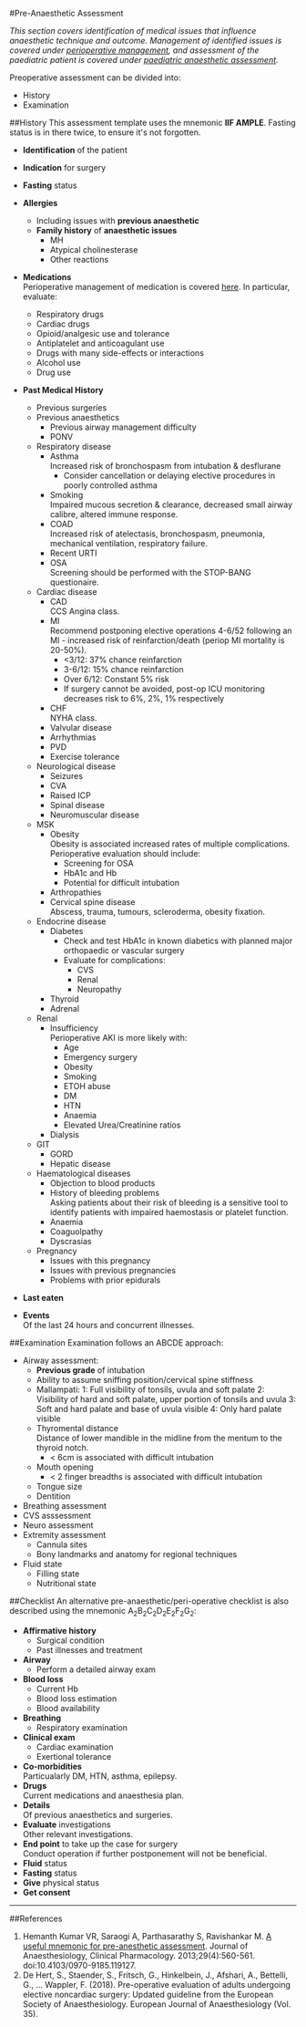 #Pre-Anaesthetic Assessment

*This section covers identification of medical issues that influence anaesthetic technique and outcome. Management of identified issues is covered under [perioperative management](/anaesthesia/periop/periop-management.md), and assessment of the paediatric patient is covered under [paediatric anaesthetic assessment](/assessment/anaesthetic/paeds.md).*

Preoperative assessment can be divided into:
* History
* Examination

##History
This assessment template uses the mnemonic **IIF AMPLE**. Fasting status is in there twice, to ensure it's not forgotten.

* **Identification** of the patient
* **Indication** for surgery
* **Fasting** status


* **Allergies**  
	* Including issues with **previous anaesthetic**
	* **Family history** of **anaesthetic issues**
		* MH
		* Atypical cholinesterase
		* Other reactions
* **Medications**  
Perioperative management of medication is covered [here](/anaesthesia/considerations/periop-med.md). In particular, evaluate:
	* Respiratory drugs
	* Cardiac drugs
	* Opioid/analgesic use and tolerance
	* Antiplatelet and anticoagulant use
	* Drugs with many side-effects or interactions
	* Alcohol use
	* Drug use
* **Past Medical History**
	* Previous surgeries
	* Previous anaesthetics
		* Previous airway management difficulty
		* PONV
	* Respiratory disease
		* Asthma  
		Increased risk of bronchospasm from intubation & desflurane
			* Consider cancellation or delaying elective procedures in poorly controlled asthma
		* Smoking  
		Impaired mucous secretion & clearance, decreased small airway calibre, altered immune response.
		* COAD  
		Increased risk of atelectasis, bronchospasm, pneumonia, mechanical ventilation, respiratory failure.
		* Recent URTI
		* OSA  
		Screening should be performed with the STOP-BANG questionaire. 
	* Cardiac disease
		* CAD  
		CCS Angina class.
		* MI  
		 Recommend postponing elective operations 4-6/52 following an MI - increased risk of reinfarction/death (periop MI mortality is 20-50%).
		 	* <3/12: 37% chance reinfarction
		 	* 3-6/12: 15% chance reinfarction
		 	* Over 6/12: Constant 5% risk
		 	* If surgery cannot be avoided, post-op ICU monitoring decreases risk to 6%, 2%, 1% respectively
		* CHF  
		NYHA class.
		* Valvular disease
		* Arrhythmias
		* PVD
		* Exercise tolerance
	* Neurological disease
		* Seizures
		* CVA
		* Raised ICP
		* Spinal disease
		* Neuromuscular disease
	* MSK
		* Obesity  
		Obesity is associated increased rates of multiple complications. Perioperative evaluation should include:
			* Screening for OSA
			* HbA1c and Hb
			* Potential for difficult intubation
		* Arthropathies
		* Cervical spine disease  
		Abscess, trauma, tumours, scleroderma, obesity fixation.
	* Endocrine disease
		* Diabetes  
			* Check and test HbA1c in known diabetics with planned major orthopaedic or vascular surgery
			* Evaluate for complications:
				* CVS
				* Renal
				* Neuropathy
		* Thyroid
		* Adrenal
	* Renal
		* Insufficiency  
		Perioperative AKI is more likely with:
			* Age
			* Emergency surgery
			* Obesity
			* Smoking
			* ETOH abuse
			* DM
			* HTN
			* Anaemia
			* Elevated Urea/Creatinine ratios
		* Dialysis
	* GIT
		* GORD
		* Hepatic disease
	* Haematological diseases
		* Objection to blood products
		* History of bleeding problems  
		Asking patients about their risk of bleeding is a sensitive tool to identify patients with impaired haemostasis or platelet function.
		* Anaemia
		* Coaguolpathy
		* Dyscrasias
	* Pregnancy
		* Issues with this pregnancy
		* Issues with previous pregnancies
		* Problems with prior epidurals
* **Last eaten**
* **Events**  
Of the last 24 hours and concurrent illnesses.

##Examination
Examination follows an ABCDE approach:
* Airway assessment:
	* **Previous grade** of intubation
	* Ability to assume sniffing position/cervical spine stiffness
	* Mallampati:
		1: Full visibility of tonsils, uvula and soft palate
		2: Visibility of hard and soft palate, upper portion of tonsils and uvula
		3: Soft and hard palate and base of uvula visible
		4: Only hard palate visible
	* Thyromental distance  
	Distance of lower mandible in the midline from the mentum to the thyroid notch.
		* < 6cm is associated with difficult intubation
	* Mouth opening
		* < 2 finger breadths is associated with difficult intubation
	* Tongue size
	* Dentition
* Breathing assessment
* CVS asssessment
* Neuro assessment
* Extremity assessment
	* Cannula sites
	* Bony landmarks and anatomy for regional techniques
* Fluid state
	* Filling state
	* Nutritional state

##Checklist
An alternative pre-anaesthetic/peri-operative checklist is also described using the mnemonic A<sub>2</sub>B<sub>2</sub>C<sub>2</sub>D<sub>2</sub>E<sub>2</sub>F<sub>2</sub>G<sub>2</sub>:
* **Affirmative history**
	* Surgical condition
	* Past illnesses and treatment
* **Airway**
	* Perform a detailed airway exam
* **Blood loss**
	* Current Hb
	* Blood loss estimation
	* Blood availability
* **Breathing**
	* Respiratory examination
* **Clinical exam**  
	* Cardiac examination
	* Exertional tolerance
* **Co-morbidities**  
Particualarly DM, HTN, asthma, epilepsy.
* **Drugs**  
Current medications and anaesthesia plan.
* **Details**  
Of previous anaesthetics and surgeries.
* **Evaluate** investigations  
Other relevant investigations.
* **End point** to take up the case for surgery  
Conduct operation if further postponement will not be beneficial.
* **Fluid** status
* **Fasting** status
* **Give** physical status
* **Get consent**

---

##References
1. Hemanth Kumar VR, Saraogi A, Parthasarathy S, Ravishankar M. [A useful mnemonic for pre-anesthetic assessment](https://www.ncbi.nlm.nih.gov/pmc/articles/PMC3819859/). Journal of Anaesthesiology, Clinical Pharmacology. 2013;29(4):560-561. doi:10.4103/0970-9185.119127.
2. De Hert, S., Staender, S., Fritsch, G., Hinkelbein, J., Afshari, A., Bettelli, G., … Wappler, F. (2018). Pre-operative evaluation of adults undergoing elective noncardiac surgery: Updated guideline from the European Society of Anaesthesiology. European Journal of Anaesthesiology (Vol. 35).